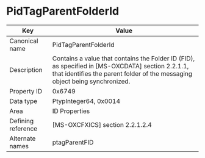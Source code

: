 # PidTagParentFolderId

| Key | Value |
|---|---|
| Canonical name | PidTagParentFolderId |
| Description | Contains a value that contains the Folder ID (FID), as specified in [MS-OXCDATA] section 2.2.1.1, that identifies the parent folder of the messaging object being synchronized. |
| Property ID | 0x6749 |
| Data type | PtypInteger64, 0x0014 |
| Area | ID Properties |
| Defining reference | [MS-OXCFXICS] section 2.2.1.2.4 |
| Alternate names | ptagParentFID |
